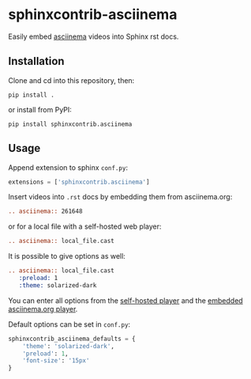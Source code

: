 # sphinxcontrib-asciinema

Easily embed [asciinema](https://asciinema.org/) videos into Sphinx rst docs.

## Installation

Clone and cd into this repository, then:

```shell
pip install .
```

or install from PyPI:

```shell
pip install sphinxcontrib.asciinema
```

##  Usage

Append extension to sphinx `conf.py`:

```python
extensions = ['sphinxcontrib.asciinema']
```

Insert videos into `.rst` docs by embedding them from asciinema.org:

```rst
.. asciinema:: 261648
```

or for a local file with a self-hosted web player:

```rst
.. asciinema:: local_file.cast
```

It is possible to give options as well:

```rst
.. asciinema:: local_file.cast
   :preload: 1
   :theme: solarized-dark
```

You can enter all options from the [self-hosted player](https://github.com/asciinema/asciinema-player#asciinema-player-element-attributes)
and the [embedded asciinema.org player](https://asciinema.org/docs/embedding).

Default options can be set in `conf.py`:

```python
sphinxcontrib_asciinema_defaults = {
    'theme': 'solarized-dark',
    'preload': 1,
    'font-size': '15px'
}
```
